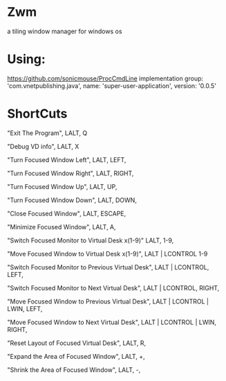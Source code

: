 # Zwm
a tiling window manager for windows os

# Using: 
https://github.com/sonicmouse/ProcCmdLine
implementation group: 'com.vnetpublishing.java', name: 'super-user-application', version: '0.0.5'

# ShortCuts

"Exit The Program", LALT, Q

"Debug VD info", LALT, X


"Turn Focused Window Left", LALT, LEFT, 

"Turn Focused Window Right", LALT, RIGHT, 

"Turn Focused Window Up", LALT, UP, 

"Turn Focused Window Down", LALT, DOWN, 

"Close Focused Window", LALT, ESCAPE, 

"Minimize Focused Window", LALT, A, 

"Switch Focused Monitor to Virtual Desk x(1-9)" LALT, 1-9, 

"Move Focused Window to Virtual Desk x(1-9)", LALT | LCONTROL 1-9

"Switch Focused Monitor to Previous Virtual Desk", LALT | LCONTROL, LEFT, 

"Switch Focused Monitor to Next Virtual Desk", LALT | LCONTROL, RIGHT, 

"Move Focused Window to Previous Virtual Desk", LALT | LCONTROL | LWIN, LEFT, 

"Move Focused Window to Next Virtual Desk", LALT | LCONTROL | LWIN, RIGHT, 

"Reset Layout of Focused Virtual Desk", LALT, R, 

"Expand the Area of Focused Window", LALT, +, 

"Shrink the Area of Focused Window", LALT, -, 